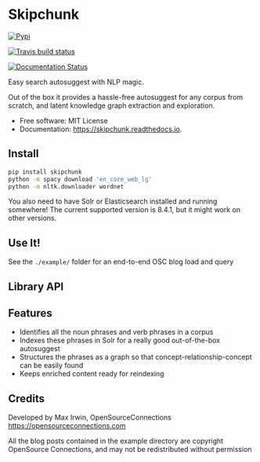 # Skipchunk

[![Pypi](https://img.shields.io/pypi/v/skipchunk.svg)](https://pypi.python.org/pypi/skipchunk)

[![Travis build status](https://img.shields.io/travis/binarymax/skipchunk.svg)](https://travis-ci.org/binarymax/skipchunk)

[![Documentation Status](https://readthedocs.org/projects/skipchunk/badge/?version=latest)](https://skipchunk.readthedocs.io/en/latest/?badge=latest)

Easy search autosuggest with NLP magic.

Out of the box it provides a hassle-free autosuggest for any corpus from scratch, and latent knowledge graph extraction and exploration.

* Free software: MIT License
* Documentation: https://skipchunk.readthedocs.io.

## Install

```bash
pip install skipchunk
python -m spacy download 'en_core_web_lg'
python -m nltk.downloader wordnet
```

You also need to have Solr or Elasticsearch installed and running somewhere!  The current supported version is 8.4.1, but it might work on other versions.

## Use It!

See the ```./example/``` folder for an end-to-end OSC blog load and query


## Library API


## Features

* Identifies all the noun phrases and verb phrases in a corpus
* Indexes these phrases in Solr for a really good out-of-the-box autosuggest
* Structures the phrases as a graph so that concept-relationship-concept can be easily found
* Keeps enriched content ready for reindexing

## Credits

Developed by Max Irwin, OpenSourceConnections https://opensourceconnections.com

All the blog posts contained in the example directory are copyright OpenSource Connections, and may not be redistributed without permission